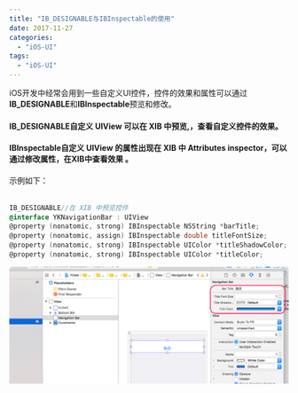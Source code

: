 ```yaml
---
title: "IB_DESIGNABLE与IBInspectable的使用"
date: 2017-11-27
categories:
  - "iOS-UI"
tags:
  - "iOS-UI"
---
```

<!--more-->


iOS开发中经常会用到一些自定义UI控件，控件的效果和属性可以通过**IB_DESIGNABLE**和**IBInspectable**预览和修改。

<!--more-->

#### IB_DESIGNABLE自定义 UIView 可以在 XIB 中预览,，查看自定义控件的效果。

#### IBInspectable自定义 UIView 的属性出现在 XIB 中 Attributes inspector，可以通过修改属性，在XIB中查看效果 。

示例如下：

```objective-c

IB_DESIGNABLE//在 XIB 中预览控件
@interface YKNavigationBar : UIView
@property (nonatomic, strong) IBInspectable NSString *barTitle;
@property (nonatomic, assign) IBInspectable double titleFontSize;
@property (nonatomic, strong) IBInspectable UIColor *titleShadowColor;
@property (nonatomic, strong) IBInspectable UIColor *titleColor;
```
<!--![image](/images/post/2017-11-27-ib-designableyu-ibinspectablede-shi-yong/property-setting.png) -->

![image](/images/post/2017-11-27-ib-designableyu-ibinspectablede-shi-yong/xib-overview.png) 
